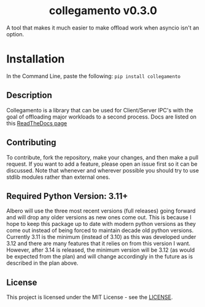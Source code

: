 <h1 align="center">collegamento v0.3.0</h1>

A tool that makes it much easier to make offload work when asyncio isn't an option.

# Installation

In the Command Line, paste the following: `pip install collegamento`

## Description

Collegamento is a library that can be used for Client/Server IPC's with the goal of offloading major workloads to a second process. Docs are listed on this [ReadTheDocs page](https://collegamento.readthedocs.io/en/master/)

## Contributing

To contribute, fork the repository, make your changes, and then make a pull request. If you want to add a feature, please open an issue first so it can be discussed. Note that whenever and wherever possible you should try to use stdlib modules rather than external ones.

## Required Python Version: 3.11+

Albero will use the three most recent versions (full releases) going forward and will drop any older versions as new ones come out. This is because I hope to keep this package up to date with modern python versions as they come out instead of being forced to maintain decade old python versions.
Currently 3.11 is the minimum (instead of 3.10) as this was developed under 3.12 and there are many features that it relies on from this version I want. However, after 3.14 is released, the minimum version will be 3.12 (as would be expected from the plan) and will change accordingly in the future as is described in the plan above.

## License

This project is licensed under the MIT License - see the [LICENSE](./LICENSE).
